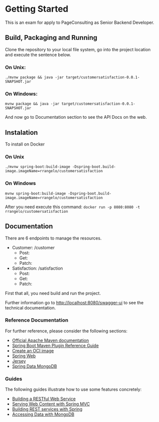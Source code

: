 # Getting Started
This is an exam for apply to PageConsulting as Senior Backend Developer.

## Build, Packaging and Running
Clone the repository to your local file system, go into the project location and execute the sentence below.

### On Unix:
`./mvnw package && java -jar target/customersatisfaction-0.0.1-SNAPSHOT.jar`

### On Windows:
`mvnw package && java -jar target/customersatisfaction-0.0.1-SNAPSHOT.jar`

And now go to Documentation section to see the API Docs on the web. 

## Instalation

To install on Docker

### On Unix
`./mvnw spring-boot:build-image -Dspring-boot.build-image.imageName=rrangelo/customersatisfaction`

### On Windows
`mvnw spring-boot:build-image -Dspring-boot.build-image.imageName=rrangelo/customersatisfaction`

After you need execute this command:
`docker run -p 8080:8080 -t rrangelo/customersatisfaction`

## Documentation

There are 6 endpoints to manage the resources.

* Customer: /customer
  * Post: 
  * Get: 
  * Patch: 
* Satisfaction: /satisfaction
  * Post: 
  * Get: 
  * Patch: 

First that all, you need build and run the project.

Further information go to [http://localhost:8080/swagger-ui](http://localhost:8080/swagger-ui) to see the technical documentation.

### Reference Documentation
For further reference, please consider the following sections:

* [Official Apache Maven documentation](https://maven.apache.org/guides/index.html)
* [Spring Boot Maven Plugin Reference Guide](https://docs.spring.io/spring-boot/docs/2.3.2.RELEASE/maven-plugin/reference/html/)
* [Create an OCI image](https://docs.spring.io/spring-boot/docs/2.3.2.RELEASE/maven-plugin/reference/html/#build-image)
* [Spring Web](https://docs.spring.io/spring-boot/docs/2.3.2.RELEASE/reference/htmlsingle/#boot-features-developing-web-applications)
* [Jersey](https://docs.spring.io/spring-boot/docs/2.3.2.RELEASE/reference/htmlsingle/#boot-features-jersey)
* [Spring Data MongoDB](https://docs.spring.io/spring-boot/docs/2.3.2.RELEASE/reference/htmlsingle/#boot-features-mongodb)

### Guides
The following guides illustrate how to use some features concretely:

* [Building a RESTful Web Service](https://spring.io/guides/gs/rest-service/)
* [Serving Web Content with Spring MVC](https://spring.io/guides/gs/serving-web-content/)
* [Building REST services with Spring](https://spring.io/guides/tutorials/bookmarks/)
* [Accessing Data with MongoDB](https://spring.io/guides/gs/accessing-data-mongodb/)

